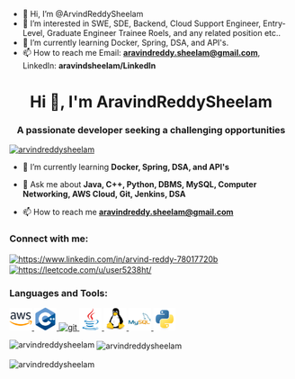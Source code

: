 - 👋 Hi, I’m @ArvindReddySheelam
- 👀 I’m interested in SWE, SDE, Backend, Cloud Support Engineer, Entry-Level, Graduate Engineer Trainee Roels, and any related position etc..
- 🌱 I’m currently learning Docker, Spring, DSA, and API's.
- 📫 How to reach me Email: **aravindreddy.sheelam@gmail.com**, LinkedIn: **aravindsheelam/LinkedIn**

<h1 align="center">Hi 👋, I'm AravindReddySheelam</h1>
<h3 align="center">A passionate developer seeking a challenging opportunities</h3>

<p align="left"> <a href="https://github.com/ryo-ma/github-profile-trophy"><img src="https://github-profile-trophy.vercel.app/?username=arvindreddysheelam" alt="arvindreddysheelam" /></a> </p>

- 🌱 I’m currently learning **Docker, Spring, DSA, and API's**

- 💬 Ask me about **Java, C++, Python, DBMS, MySQL, Computer Networking, AWS Cloud, Git, Jenkins, DSA**

- 📫 How to reach me **aravindreddy.sheelam@gmail.com**

<h3 align="left">Connect with me:</h3>
<p align="left">
<a href="https://www.linkedin.com/in/arvind-reddy-78017720b/" target="blank"><img align="center" src="https://raw.githubusercontent.com/rahuldkjain/github-profile-readme-generator/master/src/images/icons/Social/linked-in-alt.svg" alt="https://www.linkedin.com/in/arvind-reddy-78017720b" height="30" width="40" /></a>
<a href="https://www.leetcode.com/https://leetcode.com/u/user5238ht/" target="blank"><img align="center" src="https://raw.githubusercontent.com/rahuldkjain/github-profile-readme-generator/master/src/images/icons/Social/leet-code.svg" alt="https://leetcode.com/u/user5238ht/" height="30" width="40" /></a>
</p>

<h3 align="left">Languages and Tools:</h3>
<p align="left"> <a href="https://aws.amazon.com" target="_blank" rel="noreferrer"> <img src="https://raw.githubusercontent.com/devicons/devicon/master/icons/amazonwebservices/amazonwebservices-original-wordmark.svg" alt="aws" width="40" height="40"/> </a> <a href="https://www.w3schools.com/cpp/" target="_blank" rel="noreferrer"> <img src="https://raw.githubusercontent.com/devicons/devicon/master/icons/cplusplus/cplusplus-original.svg" alt="cplusplus" width="40" height="40"/> </a> <a href="https://git-scm.com/" target="_blank" rel="noreferrer"> <img src="https://www.vectorlogo.zone/logos/git-scm/git-scm-icon.svg" alt="git" width="40" height="40"/> </a> <a href="https://www.java.com" target="_blank" rel="noreferrer"> <img src="https://raw.githubusercontent.com/devicons/devicon/master/icons/java/java-original.svg" alt="java" width="40" height="40"/> </a> <a href="https://www.linux.org/" target="_blank" rel="noreferrer"> <img src="https://raw.githubusercontent.com/devicons/devicon/master/icons/linux/linux-original.svg" alt="linux" width="40" height="40"/> </a> <a href="https://www.mysql.com/" target="_blank" rel="noreferrer"> <img src="https://raw.githubusercontent.com/devicons/devicon/master/icons/mysql/mysql-original-wordmark.svg" alt="mysql" width="40" height="40"/> </a> <a href="https://www.python.org" target="_blank" rel="noreferrer"> <img src="https://raw.githubusercontent.com/devicons/devicon/master/icons/python/python-original.svg" alt="python" width="40" height="40"/> </a> </p>

<p><img align="left" src="https://github-readme-stats.vercel.app/api/top-langs?username=arvindreddysheelam&show_icons=true&locale=en&layout=compact" alt="arvindreddysheelam" /></p>

<p>&nbsp;<img align="center" src="https://github-readme-stats.vercel.app/api?username=arvindreddysheelam&show_icons=true&locale=en" alt="arvindreddysheelam" /></p>

<p><img align="center" src="https://github-readme-streak-stats.herokuapp.com/?user=arvindreddysheelam&" alt="arvindreddysheelam" /></p>
